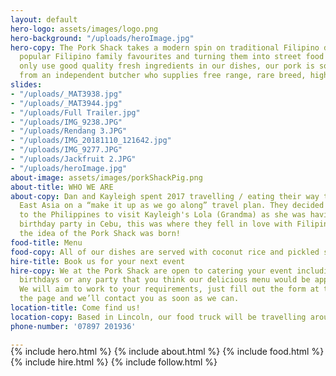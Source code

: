 ```yaml
---
layout: default
hero-logo: assets/images/logo.png
hero-background: "/uploads/heroImage.jpg"
hero-copy: The Pork Shack takes a modern spin on traditional Filipino dishes by reconstructing
  popular Filipino family favourites and turning them into street food feasts. We
  only use good quality fresh ingredients in our dishes, our pork is sourced locally
  from an independent butcher who supplies free range, rare breed, high welfare pigs.
slides:
- "/uploads/_MAT3938.jpg"
- "/uploads/_MAT3944.jpg"
- "/uploads/Full Trailer.jpg"
- "/uploads/IMG_9238.JPG"
- "/uploads/Rendang 3.JPG"
- "/uploads/IMG_20181110_121642.jpg"
- "/uploads/IMG_9277.JPG"
- "/uploads/Jackfruit 2.JPG"
- "/uploads/heroImage.jpg"
about-image: assets/images/porkShackPig.png
about-title: WHO WE ARE
about-copy: Dan and Kayleigh spent 2017 travelling / eating their way through South
  East Asia on a “make it up as we go along” travel plan. They decided to take a detour
  to the Philippines to visit Kayleigh's Lola (Grandma) as she was having an 80th
  birthday party in Cebu, this was where they fell in love with Filipino food and
  the idea of the Pork Shack was born!
food-title: Menu
food-copy: All of our dishes are served with coconut rice and pickled slaw.
hire-title: Book us for your next event
hire-copy: We at the Pork Shack are open to catering your event including weddings,
  birthdays or any party that you think our delicious menu would be appropriate for.
  We will aim to work to your requirements, just fill out the form at the bottom of
  the page and we’ll contact you as soon as we can.
location-title: Come find us!
location-copy: Based in Lincoln, our food truck will be travelling around the country.
phone-number: '07897 201936'

---
```

<div style="margin-top:-20px;"></div>
   <!-- Hero Copy-->
{% include hero.html %}
<!-- About Us-->
{% include about.html %}
<!-- Food Section -->
{% include food.html %}
<!-- Hire Section -->
{% include hire.html %}
<!-- Instagram Section -->
{% include follow.html %}
